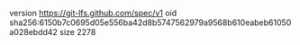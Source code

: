 version https://git-lfs.github.com/spec/v1
oid sha256:6150b7c0695d05e556ba42d8b5747562979a9568b610eabeb61050a028ebdd42
size 2278
